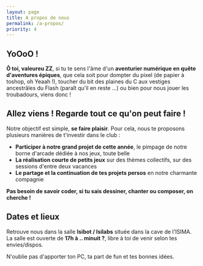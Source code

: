 ```yaml
---
layout: page
title: A propos de nous
permalink: /a-propos/
priority: 4
---
```


## YoOoO !

**Ô toi, valeureu ZZ**, si tu te sens l'âme d'un **aventurier numérique en quête d'aventures épiques**, 
que cela soit pour dompter du pixel (de papier à toshop, oh Yeaah !),
 toucher du bit des plaines du C aux vestiges ancestrâles du Flash (paraît qu'il en reste ...) ou bien pour nous jouer les troubadours, viens donc !

## Allez viens ! Regarde tout ce qu'on peut faire !

Notre objectif est simple, **se faire plaisir**. Pour cela, nous te proposons plusieurs manières de t'investir dans le club&nbsp;:

- **Participer à notre grand projet de cette année**, le pimpage de notre borne d'arcade dédiée à nos jeux, toute belle
- **La réalisation courte de petits jeux** sur des thèmes collectifs, sur des sessions d'entre deux vacances
- **Le partage et la continuation de tes projets persos** en notre charmante compagnie

**Pas besoin de savoir coder, si tu sais dessiner, chanter ou composer, on cherche !**

## Dates et lieux

Retrouve nous dans la salle **Isibot / Isilabs** située dans la cave de l'ISIMA. La salle est ouverte de **17h à .. minuit ?**, libre à toi de venir selon tes envies/dispos. 

N'oublie pas d'apporter ton PC, ta part de fun et tes bonnes idées.

